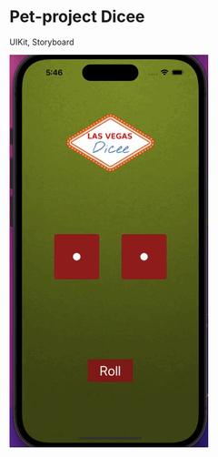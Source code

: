 # Pet-project Dicee
UIKit, Storyboard


![DICEE](https://github.com/ek-zhitnikov/EKZhitnikov/blob/f130165c1645e73daf1b1e59958828516342dd94/Video/Dicee.gif)


